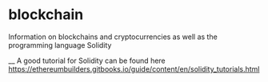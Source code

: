 # blockchain
Information on blockchains and cryptocurrencies as well as the programming language Solidity

__ A good tutorial for Solidity can be found here https://ethereumbuilders.gitbooks.io/guide/content/en/solidity_tutorials.html
